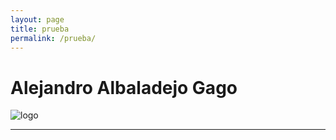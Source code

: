 ```yaml
---
layout: page
title: prueba
permalink: /prueba/
---
```


# Alejandro Albaladejo Gago


![logo](/assets/images/alejandro.jpeg)






---

